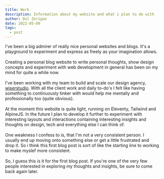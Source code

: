 ```yaml
---
title: Work
description: Information about my website and what i plan to do with
author: Dul Zorigoo
date: 2022-05-09
tags:
  - post
---
```


I've been a big admirer of really nice personal websites and blogs. It's a playground to experiment and express as freely as your imagination allows. 
<br>
<br>
Creating a personal blog website to write personal thoughts, show design concepts and experiment with web development in general has been on my mind for quite a while now.
<br>
<br>
I've been working with my team to build and scale our design agency, [wiserstudio](https://www.wiser.studio/). With all the client work and daily to-do's I felt like having something to continuously tinker with would help me mentally and professionally too (quite obvious).
<br>
<br>
At the moment this website is quite light, running on Eleventy, Tailwind and AlpineJS. In the future I plan to develop it further to experiment with interesting layouts and interactions containing interesting insights and thoughts on design, tech and everything else I can think of.
<br>
<br>
One weakness I confess to is, that I'm not a very consistent person. I usually end up moving onto something else or get a little frustrated and drop it. So i think this first blog post is sort of like the starting line to working to make myslef more consistent.
<br>
<br>
So, I guess this is it for the first blog post. If you're one of the very few people interested in exploring my thoughts and insights, be sure to come back again later.
